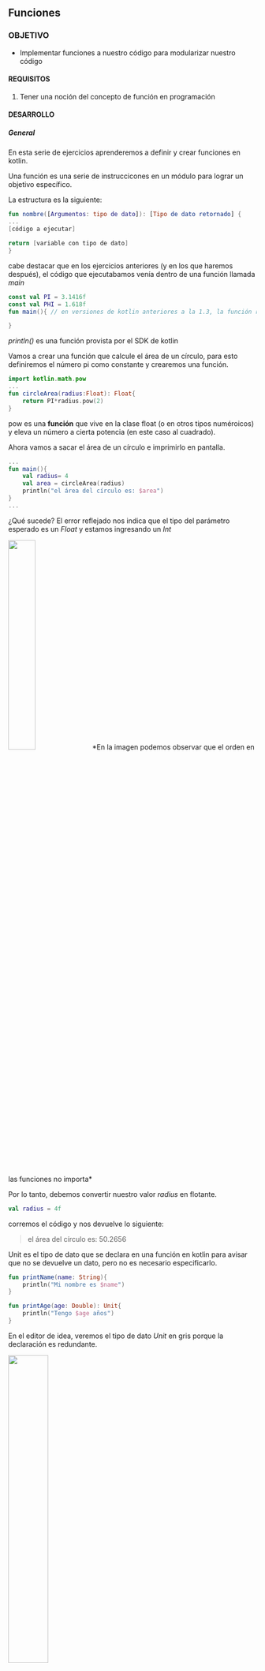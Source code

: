 ## Funciones

### OBJETIVO

- Implementar funciones a nuestro código para modularizar nuestro código

#### REQUISITOS

1. Tener una noción del concepto de función en programación

#### DESARROLLO

##### General

En esta serie de ejercicios aprenderemos a definir y crear funciones en kotlin.

Una función es una serie de instruccicones en un módulo para lograr un objetivo específico.

La estructura es  la siguiente: 

```kotlin
fun nombre([Argumentos: tipo de dato]): [Tipo de dato retornado] {
...
[código a ejecutar]

return [variable con tipo de dato]
}
```

cabe destacar que en los ejercicios anteriores (y en los que haremos después), el código que ejecutabamos venía dentro de una función llamada *main*

```kotlin
const val PI = 3.1416f
const val PHI = 1.618f
fun main(){ // en versiones de kotlin anteriores a la 1.3, la función recibe el valor args: Array<String> como parámetro

}
```

*println()* es una función provista por el SDK de kotlin

Vamos a crear una función que calcule el área de un círculo, para esto definiremos el número pi como constante y crearemos una función.

```kotlin
import kotlin.math.pow
...
fun circleArea(radius:Float): Float{  
    return PI*radius.pow(2)
}
```
pow es una **función** que vive en la clase float (o en otros tipos numéroicos) y eleva un número a cierta potencia (en este caso al cuadrado).

Ahora vamos a sacar el área de un círculo e imprimirlo en pantalla.

```kotlin 
...
fun main(){
    val radius= 4
    val area = circleArea(radius)
    println("el área del círculo es: $area")	
}
...
```

¿Qué sucede? El error reflejado nos indica que el tipo del parámetro esperado es un *Float* y estamos ingresando un *Int*

<img src="imgs/01.png" width="33%"/>
*En la imagen podemos observar que el orden en las funciones no importa*

Por lo tanto, debemos convertir nuestro valor *radius* en flotante.

```kotlin
val radius = 4f
```

corremos el código y nos devuelve lo siguiente:

> el área del círculo es: 50.2656


Unit es el tipo de dato que se declara en una función en kotlin para avisar que no se devuelve un dato, pero no es necesario especificarlo.

```kotlin
fun printName(name: String){
    println("Mi nombre es $name")
}

fun printAge(age: Double): Unit{
    println("Tengo $age años")
}
```

En el editor de idea, veremos el tipo de dato *Unit* en gris porque la declaración es redundante.

<img src="imgs/02.png" width="40%"/>

implementamos en *main* las dos funciones creadas para imprimir en pantalla:

```kotlin
    printName("Daniel Coutiño")
    printAge(15)
```

**Nota:** a pesar de que la función *printAge* recibe la edad como entero, el *String template* hace la conversión del entero a String.

Ahora utilizaremos una función que no requiera ningún parámetro de entrada, regresaremos el valor de PI de la variable constante ya definida

```kotlin
fun getPi(): Float{
    return PI
}
```

y la implementamos en *main()*

```kotlin
println(getPi())
```

Finalmente vamos a declarar una función que no reciba ningún parámetro y que no devuelva ningún valor:

```kotlin
fun printPhi(){
    println("El número áureo vale $PHI")
}
```

y la implementamos en nuestra función *main()* :

```kotlin
printPhi()
```
El resultado debe ser: 

> El número áureo vale 1.618


##### Local functions (Funciones locales)

Una función local es básicamente una función dentro de otra. Tiene las siguientes características

- Es una función únicamente al alcance de la función que la contiene

- se declara como una función normal

- Mantiene limpio el código al ayudar mejor a establecer las jerarquías y conexiones entre funciones.

- Agrega reusabilidad al código.


Sabiendo funciones locales se declaran de la misma forma que las normales,  vamos a crear una función login que valide usuario y contraseña. Dicha función se llamará validate y recibirá nuestro parámetro a evaluar (para este caso, si la variable no está vacía).

```kotlin
    //Funciones locales
    fun login(user: String, password: String) : Boolean {
        fun validate(input: String): Boolean{
            if (input.isEmpty()) {
                return false
            }
            return true
        }
        val userValidated = validate(user)
        val passValidated = validate(password)

        return userValidated && passValidated
    }
```

En la función anterior, primero declaramos la función validate y después validamos usuario y contraseña. Devolvemos las banderas de modo
que las dos deben estar correctas para recibir un login exitoso.

Después, hay qué correr la función como sigue"

```kotlin
    val userValidated = login("Juanito","Navaja") //utilizar la función login y guardar el resultado en una variable.
    println("Usuario loggeado? $userValidated") // Imprimir si el usuario están ingicado.
```

##### Default Arguments y Named Arguments

Los ejemplos anteriormente vistos pasan sus parámetros en orden, de la misma forma en la que se declaran en la creación de la función, de modo que si tuviéramos dos parámetros de distintos tipos e invirtiéramos el orden de estos al momento de llamar la función, nos daría un error porque los tipos de datos no coincidirían con los de la definición. De la misma forma, si el número de parámetros ingresados en la llamada de la función son distintos al de la declaración, marcará otro error. Crearemos una función para el área de un rectángulo:

```kotlin
fun rectangleArea(base:Double ,  height: Double ):Double{
    return base*height
}
```

llamamos la función sin pasar argumentos:

```kotlin
println("Area con valores por defecto: ${rectangleArea()}")
```

El resultado obtenido es:

> <p style="color=red">Error:(..,..) Kotlin: No value passed for parameter 'base'</p>

Como siempre debemos tener un valor para esos parámetros, existe una forma de establecer valores por defecto en caso de la ausencia de uno o más parámetros:

```kotlin
fun rectangleArea(base:Double = 20.0,  height: Double = 30.0):Double{
    return base*height
}
```

Determinamos entonces base con valor 20 y altura como 30 en caso de no pasarlos como parámetro. Hacemos dos pruebas; la primera sin argumentos, y la segunda solo con la base:

```kotlin
    //correr area rectangulo con los valores por defecto
    println("Area con valores por defecto: ${rectangleArea()}")

    //Area de rectangulo con base seteada y altura por defecto
    println("Area con altura por defecto: ${rectangleArea(10.0)}")
```

para el primer ejemplo, se ocupan los valores por defecto 20x30 = 600. Para el segundo, la base es 10 y la altura es por defecto, o sea 10x30 = 300.

Tenemos ahora un problema, si queremos poner únicamente la altura, no podemos hacerlo debido a que el orden de los argumentos nos obliga a poner primero la b ase para determinar la altura. Afortunadamente, los named arguments permiten pasar argumentos a funciones por medio de su nombre y prescindiendo del orden en que se declaran. Entonces, si queremos asignar únicamente altura, solo tenemos qué poner el nombre y su valor dentro de los paréntesis:

//Area de rectangulo con por defecto y altura seteada con named arguments
    println("Area con base por defecto: ${rectangleArea(height = 10.0)}")
    
En este caso, la base vale 20 y la altura 10, por lo tanto 20x10 = 200.

Podemos determinar los dos parámetros con argumentos nombrados (named arguments) sin ningún problema y en el orden que sea:

```kotlin
//setear base y altura con named arguments
    println("Area con datos determinados con named arguments: ${rectangleArea(height = 2.0,base=3.5)}")
```

En este caso, el valor arrojado es de 2x3.5 = 7. 

Puedes intentar cambiar el orden para verificar que esto no afecta al resultado de la función.





